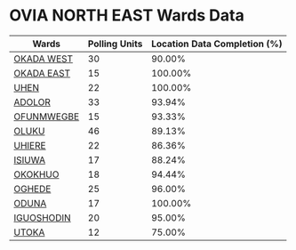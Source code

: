 
# OVIA NORTH EAST Wards Data

| Wards | Polling Units | Location Data Completion (%) |
| ---- | ----- | ------- |
| [OKADA WEST](./wards/2743-okada-west) | 30 | 90.00% |
| [OKADA EAST](./wards/2744-okada-east) | 15 | 100.00% |
| [UHEN](./wards/2745-uhen) | 22 | 100.00% |
| [ADOLOR](./wards/2746-adolor) | 33 | 93.94% |
| [OFUNMWEGBE](./wards/2747-ofunmwegbe) | 15 | 93.33% |
| [OLUKU](./wards/2748-oluku) | 46 | 89.13% |
| [UHIERE](./wards/2749-uhiere) | 22 | 86.36% |
| [ISIUWA](./wards/2750-isiuwa) | 17 | 88.24% |
| [OKOKHUO](./wards/2751-okokhuo) | 18 | 94.44% |
| [OGHEDE](./wards/2752-oghede) | 25 | 96.00% |
| [ODUNA](./wards/2753-oduna) | 17 | 100.00% |
| [IGUOSHODIN](./wards/2754-iguoshodin) | 20 | 95.00% |
| [UTOKA](./wards/2755-utoka) | 12 | 75.00% |




